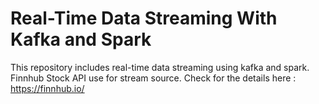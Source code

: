 # Real-Time Data Streaming With Kafka and Spark

This repository includes real-time data streaming using kafka and spark. Finnhub Stock API use for stream source. Check for the details here : https://finnhub.io/
